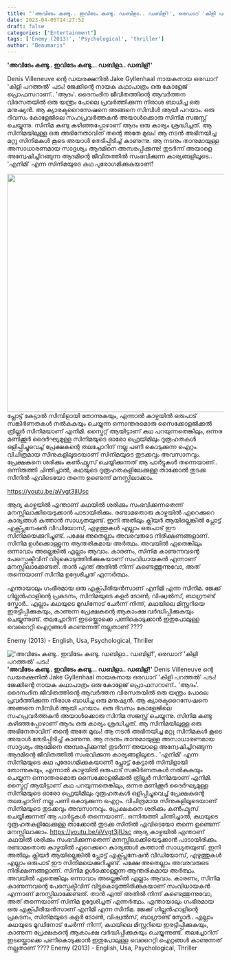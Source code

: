 ```yaml
---
title: "'അവിടേം കണ്ടു.. ഇവിടേം കണ്ടു. ഡബിളാ.. ഡബിള്!', ഒരഡാറ് 'കിളി പറത്തൽ' പടം!"
date: 2023-04-05T14:27:52
draft: false
categories: ["Entertainment"]
tags: ['Enemy (2013)', 'Psychological', 'thriller']
author: "Beaumaris"
---
```


<strong>'അവിടേം കണ്ടു.. ഇവിടേം കണ്ടു... ഡബിളാ.. ഡബിള്!'</strong>

Denis Villeneuve ന്റെ ഡയരക്ഷനിൽ Jake Gyllenhaal നായകനായ ഒരഡാറ് 'കിളി പറത്തൽ' പടം!
ജേക്കിന്റെ നായക കഥാപാത്രം ഒരു കോളേജ് പ്രൊഫസറാണ്.. 'ആദം'. ദൈനംദിന ജീവിതത്തിന്റെ ആവർത്തന വിരസതയിൽ ഒരു യന്ത്രം പോലെ പ്രവർത്തിക്കുന്ന നിരാശ ബാധിച്ച ഒരു മനുഷ്യൻ. ആ ക്യാരക്ടറൈസേഷനെ അങ്ങനെ സിമ്പിൾ ആയി പറയാം. ഒരു ദിവസം കോളേജിലെ സഹപ്രവർത്തകൻ അയാൾക്കൊരു സിനിമ സജസ്റ്റ് ചെയ്യുന്നു. സിനിമ കണ്ടു കഴിഞ്ഞപ്പോഴാണ് ആദം ഒരു കാര്യം ശ്രദ്ധിച്ചത്. ആ സിനിമയിലുള്ള ഒരു അഭിനേതാവിന് തന്റെ അതേ മുഖം! ആ നടൻ അഭിനയിച്ച മറ്റു സിനിമകൾ കൂടെ അയാൾ തേടിപ്പിടിച്ച് കാണുന്നു. ആ നടനും താനുമായുള്ള അസാധാരണമായ സാദൃശ്യം ആദമിനെ അമ്പരപ്പിക്കുന്നു! തുടർന്ന് അയാളെ അന്വേഷിച്ചിറങ്ങുന്ന ആദമിന്റെ ജീവിതത്തിൽ സംഭവിക്കുന്ന കാര്യങ്ങളിലൂടെ.. 'എനിമി' എന്ന സിനിമയുടെ കഥ പുരോഗമിക്കുകയാണ്!

<img class=" wp-image-390362 aligncenter" src="https://cdn.boolokam.com/articles/2023/04/dqddq.webp" alt="" width="739" height="554" />പ്ലോട്ട് കേട്ടാൽ സിമ്പിളായി തോന്നുകയും, എന്നാൽ കാഴ്ചയിൽ ഒരുപാട് സങ്കീർണതകൾ നൽകുകയും ചെയ്യുന്ന ഒന്നാന്തരമൊരു സൈക്കോളജിക്കൽ ത്രില്ലർ സിനിമയാണ് എനിമി. സ്ട്രൈറ്റ് ആയിട്ടാണ് കഥ പറയുന്നതെങ്കിലും, ഒന്നര മണിക്കൂർ ദൈർഘ്യമുള്ള സിനിമയുടെ ഓരോ ഫ്രെയിമിലും ദുരൂഹതകൾ ഒളിപ്പിച്ചുവെച്ച് പ്രേക്ഷകന്റെ തലച്ചോറിന് നല്ല പണി കൊടുക്കുന്ന ഐറ്റം. വിചിത്രമായ സീനുകളിലൂടെയാണ് സിനിമയുടെ തുടക്കവും അവസാനവും. പ്രേക്ഷകനെ ശരിക്കും കൺഫ്യൂസ് ചെയ്യിക്കുന്നത് ആ പാർട്ടുകൾ തന്നെയാണ്.. ഒന്നിരുത്തി ചിന്തിച്ചാൽ, കഥയുടെ ദുരൂഹതകളിലേക്കുള്ള താക്കോൽ തുടക്ക സീനിൽ എവിടെയോ തന്നെ ഉണ്ടെന്ന് മനസ്സിലാക്കാം.

https://youtu.be/aVvgt3jIUsc

ആദ്യ കാഴ്ചയിൽ എന്താണ് കഥയിൽ ശരിക്കും സംഭവിക്കുന്നതെന്ന് മനസ്സിലാക്കിയെടുക്കാൻ പാടായിരിക്കും. രണ്ടാമതൊരു കാഴ്ചയിൽ ഏറെക്കുറെ കാര്യങ്ങൾ കത്താൻ സാധ്യതയുണ്ട്. ഇനി അതിലും ക്ലിയർ ആയില്ലെങ്കിൽ പ്ലോട്ട് എക്സ്പ്ലനേഷൻ വീഡിയോസ്, എഴുത്തുകൾ എല്ലാം ഒരുപാട് ഈ സിനിമയെക്കുറിച്ചുണ്ട്. പക്ഷേ അതെല്ലാം അവരവരുടെ നിരീക്ഷണങ്ങളാണ്. സിനിമ ഉൾക്കൊള്ളുന്ന ആന്തരികമായ അർത്ഥം. അവയിൽ ഏതെങ്കിലും ഒന്നാവാം അല്ലെങ്കിൽ എല്ലാം ആവാം. കാരണം, സിനിമ കാണുന്നവന്റെ പേസ്പെക്ടീവിന് വിട്ടുകൊടുത്തിരിക്കുകയാണ് സംവിധായകൻ എന്നാണ് മനസ്സിലാക്കേണ്ടത്. താൻ എന്ത് അതിൽ നിന്ന് കണ്ടെത്തുന്നുവോ, അത് തന്നെയാണ് സിനിമ ഉദ്ദേശിച്ചത് എന്നർത്ഥം.

എന്തായാലും ഗംഭീരമായ ഒരു എക്സ്പീരിയൻസാണ് എനിമി എന്ന സിനിമ. ജേക്ക് ഗില്ലൻഹാളിന്റെ പ്രകടനം, സിനിമയുടെ കളർ ടോൺ, വിഷ്വൽസ്, ബാഗ്രൗണ്ട് സ്കോർ.. എല്ലാം കഥയുടെ മൂഡിനോട് ചേർന്ന് നിന്ന്, കഥയിലെ മിസ്റ്ററിയെ ഇരട്ടിപ്പിക്കുകയും, കാണുന്ന പ്രേക്ഷകന്റെ ആകാംക്ഷ വർദ്ധിപ്പിക്കുകയും ചെയ്യുന്നുണ്ട്. തലച്ചോറിന് ഇടയ്ക്കൊക്കെ പണികൊടുക്കാൻ ഇതുപോലുള്ള വെറൈറ്റി ഐറ്റങ്ങൾ കാണുന്നത് നല്ലതാണ് ????

Enemy (2013) - English, Usa, Psychological, Thriller


!['അവിടേം കണ്ടു.. ഇവിടേം കണ്ടു. ഡബിളാ.. ഡബിള്!', ഒരഡാറ് 'കിളി പറത്തൽ' പടം!](https://cdn.boolokam.com/articles/2023/04/dqddq.webp)**'അവിടേം കണ്ടു.. ഇവിടേം കണ്ടു... ഡബിളാ.. ഡബിള്!'** Denis Villeneuve ന്റെ ഡയരക്ഷനിൽ Jake Gyllenhaal നായകനായ ഒരഡാറ് 'കിളി പറത്തൽ' പടം! ജേക്കിന്റെ നായക കഥാപാത്രം ഒരു കോളേജ് പ്രൊഫസറാണ്.. 'ആദം'. ദൈനംദിന ജീവിതത്തിന്റെ ആവർത്തന വിരസതയിൽ ഒരു യന്ത്രം പോലെ പ്രവർത്തിക്കുന്ന നിരാശ ബാധിച്ച ഒരു മനുഷ്യൻ. ആ ക്യാരക്ടറൈസേഷനെ അങ്ങനെ സിമ്പിൾ ആയി പറയാം. ഒരു ദിവസം കോളേജിലെ സഹപ്രവർത്തകൻ അയാൾക്കൊരു സിനിമ സജസ്റ്റ് ചെയ്യുന്നു. സിനിമ കണ്ടു കഴിഞ്ഞപ്പോഴാണ് ആദം ഒരു കാര്യം ശ്രദ്ധിച്ചത്. ആ സിനിമയിലുള്ള ഒരു അഭിനേതാവിന് തന്റെ അതേ മുഖം! ആ നടൻ അഭിനയിച്ച മറ്റു സിനിമകൾ കൂടെ അയാൾ തേടിപ്പിടിച്ച് കാണുന്നു. ആ നടനും താനുമായുള്ള അസാധാരണമായ സാദൃശ്യം ആദമിനെ അമ്പരപ്പിക്കുന്നു! തുടർന്ന് അയാളെ അന്വേഷിച്ചിറങ്ങുന്ന ആദമിന്റെ ജീവിതത്തിൽ സംഭവിക്കുന്ന കാര്യങ്ങളിലൂടെ.. 'എനിമി' എന്ന സിനിമയുടെ കഥ പുരോഗമിക്കുകയാണ്! പ്ലോട്ട് കേട്ടാൽ സിമ്പിളായി തോന്നുകയും, എന്നാൽ കാഴ്ചയിൽ ഒരുപാട് സങ്കീർണതകൾ നൽകുകയും ചെയ്യുന്ന ഒന്നാന്തരമൊരു സൈക്കോളജിക്കൽ ത്രില്ലർ സിനിമയാണ് എനിമി. സ്ട്രൈറ്റ് ആയിട്ടാണ് കഥ പറയുന്നതെങ്കിലും, ഒന്നര മണിക്കൂർ ദൈർഘ്യമുള്ള സിനിമയുടെ ഓരോ ഫ്രെയിമിലും ദുരൂഹതകൾ ഒളിപ്പിച്ചുവെച്ച് പ്രേക്ഷകന്റെ തലച്ചോറിന് നല്ല പണി കൊടുക്കുന്ന ഐറ്റം. വിചിത്രമായ സീനുകളിലൂടെയാണ് സിനിമയുടെ തുടക്കവും അവസാനവും. പ്രേക്ഷകനെ ശരിക്കും കൺഫ്യൂസ് ചെയ്യിക്കുന്നത് ആ പാർട്ടുകൾ തന്നെയാണ്.. ഒന്നിരുത്തി ചിന്തിച്ചാൽ, കഥയുടെ ദുരൂഹതകളിലേക്കുള്ള താക്കോൽ തുടക്ക സീനിൽ എവിടെയോ തന്നെ ഉണ്ടെന്ന് മനസ്സിലാക്കാം. https://youtu.be/aVvgt3jIUsc ആദ്യ കാഴ്ചയിൽ എന്താണ് കഥയിൽ ശരിക്കും സംഭവിക്കുന്നതെന്ന് മനസ്സിലാക്കിയെടുക്കാൻ പാടായിരിക്കും. രണ്ടാമതൊരു കാഴ്ചയിൽ ഏറെക്കുറെ കാര്യങ്ങൾ കത്താൻ സാധ്യതയുണ്ട്. ഇനി അതിലും ക്ലിയർ ആയില്ലെങ്കിൽ പ്ലോട്ട് എക്സ്പ്ലനേഷൻ വീഡിയോസ്, എഴുത്തുകൾ എല്ലാം ഒരുപാട് ഈ സിനിമയെക്കുറിച്ചുണ്ട്. പക്ഷേ അതെല്ലാം അവരവരുടെ നിരീക്ഷണങ്ങളാണ്. സിനിമ ഉൾക്കൊള്ളുന്ന ആന്തരികമായ അർത്ഥം. അവയിൽ ഏതെങ്കിലും ഒന്നാവാം അല്ലെങ്കിൽ എല്ലാം ആവാം. കാരണം, സിനിമ കാണുന്നവന്റെ പേസ്പെക്ടീവിന് വിട്ടുകൊടുത്തിരിക്കുകയാണ് സംവിധായകൻ എന്നാണ് മനസ്സിലാക്കേണ്ടത്. താൻ എന്ത് അതിൽ നിന്ന് കണ്ടെത്തുന്നുവോ, അത് തന്നെയാണ് സിനിമ ഉദ്ദേശിച്ചത് എന്നർത്ഥം. എന്തായാലും ഗംഭീരമായ ഒരു എക്സ്പീരിയൻസാണ് എനിമി എന്ന സിനിമ. ജേക്ക് ഗില്ലൻഹാളിന്റെ പ്രകടനം, സിനിമയുടെ കളർ ടോൺ, വിഷ്വൽസ്, ബാഗ്രൗണ്ട് സ്കോർ.. എല്ലാം കഥയുടെ മൂഡിനോട് ചേർന്ന് നിന്ന്, കഥയിലെ മിസ്റ്ററിയെ ഇരട്ടിപ്പിക്കുകയും, കാണുന്ന പ്രേക്ഷകന്റെ ആകാംക്ഷ വർദ്ധിപ്പിക്കുകയും ചെയ്യുന്നുണ്ട്. തലച്ചോറിന് ഇടയ്ക്കൊക്കെ പണികൊടുക്കാൻ ഇതുപോലുള്ള വെറൈറ്റി ഐറ്റങ്ങൾ കാണുന്നത് നല്ലതാണ് ???? Enemy (2013) - English, Usa, Psychological, Thriller
